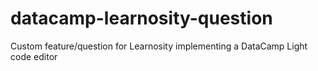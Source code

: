 # datacamp-learnosity-question
Custom feature/question for Learnosity implementing a DataCamp Light code editor
